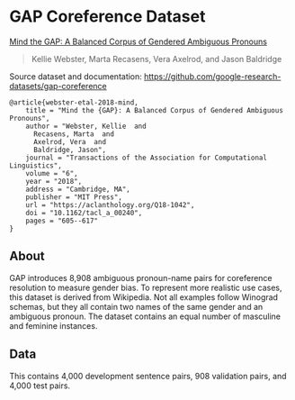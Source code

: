 # GAP Coreference Dataset

[Mind the GAP: A Balanced Corpus of Gendered Ambiguous Pronouns](https://aclanthology.org/Q18-1042/)
>Kellie Webster, Marta Recasens, Vera Axelrod, and Jason Baldridge

Source dataset and documentation: https://github.com/google-research-datasets/gap-coreference

```
@article{webster-etal-2018-mind,
    title = "Mind the {GAP}: A Balanced Corpus of Gendered Ambiguous Pronouns",
    author = "Webster, Kellie  and
      Recasens, Marta  and
      Axelrod, Vera  and
      Baldridge, Jason",
    journal = "Transactions of the Association for Computational Linguistics",
    volume = "6",
    year = "2018",
    address = "Cambridge, MA",
    publisher = "MIT Press",
    url = "https://aclanthology.org/Q18-1042",
    doi = "10.1162/tacl_a_00240",
    pages = "605--617"
}
```

## About

GAP introduces 8,908 ambiguous pronoun-name pairs for coreference resolution to measure gender bias. To represent more realistic use cases, this dataset is derived from Wikipedia. Not all examples follow Winograd schemas, but they all contain two names of the same gender and an ambiguous pronoun. The dataset contains an equal number of masculine and feminine instances.

## Data

This contains 4,000 development sentence pairs, 908 validation pairs, and 4,000 test pairs.
